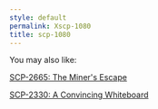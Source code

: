 ```yaml
---
style: default
permalink: Xscp-1080
title: scp-1080
---
```

You may also like:

[SCP-2665: The Miner's Escape](http://scp-wiki.net/scp-2665)

[SCP-2330: A Convincing Whiteboard](http://scp-wiki.net/scp-2330)

